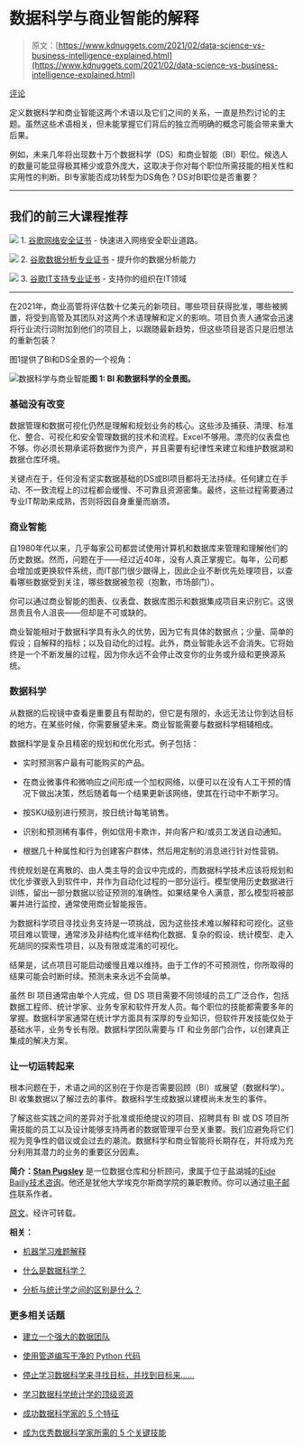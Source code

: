 # 数据科学与商业智能的解释

> 原文：[https://www.kdnuggets.com/2021/02/data-science-vs-business-intelligence-explained.html](https://www.kdnuggets.com/2021/02/data-science-vs-business-intelligence-explained.html)

[评论](#comments)

定义数据科学和商业智能这两个术语以及它们之间的关系，一直是热烈讨论的主题。虽然这些术语相关，但未能掌握它们背后的独立而明确的概念可能会带来重大后果。

例如，未来几年将出现数十万个数据科学（DS）和商业智能（BI）职位。候选人的数量可能显得极其稀少或意外庞大，这取决于你对每个职位所需技能的相关性和实用性的判断。BI专家能否成功转型为DS角色？DS对BI职位是否重要？

* * *

## 我们的前三大课程推荐

![](../Images/0244c01ba9267c002ef39d4907e0b8fb.png) 1\. [谷歌网络安全证书](https://www.kdnuggets.com/google-cybersecurity) - 快速进入网络安全职业道路。

![](../Images/e225c49c3c91745821c8c0368bf04711.png) 2\. [谷歌数据分析专业证书](https://www.kdnuggets.com/google-data-analytics) - 提升你的数据分析能力

![](../Images/0244c01ba9267c002ef39d4907e0b8fb.png) 3\. [谷歌IT支持专业证书](https://www.kdnuggets.com/google-itsupport) - 支持你的组织在IT领域

* * *

在2021年，商业高管将评估数十亿美元的新项目。哪些项目获得批准，哪些被搁置，将受到高管及其团队对这两个术语理解和定义的影响。项目负责人通常会迅速将行业流行词附加到他们的项目上，以跟随最新趋势，但这些项目是否只是旧想法的重新包装？

图1提供了BI和DS全景的一个视角：

![数据科学与商业智能](../Images/4b94cb7c7c121aebb851e5559624c847.png)**图 1: BI 和数据科学的全景图。**

### 基础没有改变

数据管理和数据可视化仍然是理解和规划业务的核心。这些涉及捕获、清理、标准化、整合、可视化和安全管理数据的技术和流程。Excel不够用。漂亮的仪表盘也不够。你必须长期承诺将数据作为资产，并且需要有纪律性来建立和维护数据湖和数据仓库环境。

关键点在于，任何没有坚实数据基础的DS或BI项目都将无法持续。任何建立在手动、不一致流程上的过程都会缓慢、不可靠且资源密集。最终，这些过程需要通过专业IT帮助来成熟，否则将因自身重量而崩溃。

### 商业智能

自1980年代以来，几乎每家公司都尝试使用计算机和数据库来管理和理解他们的历史数据。然而，问题在于——经过近40年，没有人真正掌握它。每年，公司都会增加或更换软件系统，而IT部门很少跟得上，因此企业不断优先处理项目，以查看哪些数据受到关注，哪些数据被忽视（抱歉，市场部门）。

你可以通过商业智能的图表、仪表盘、数据库图示和数据集成项目来识别它。这很昂贵且令人沮丧——但却是不可或缺的。

商业智能相对于数据科学具有永久的优势，因为它有具体的数据点；少量、简单的假设；自解释的指标；以及自动化的过程。此外，商业智能永远不会消失。它将始终是一个不断发展的过程，因为你永远不会停止改变你的业务或升级和更换源系统。

### 数据科学

从数据的后视镜中查看是重要且有帮助的，但它是有限的，永远无法让你到达目标的地方。在某些时候，你需要展望未来。商业智能需要与数据科学相辅相成。

数据科学是复杂且精密的规划和优化形式。例子包括：

+   实时预测客户最有可能购买的产品。

+   在商业微事件和微响应之间形成一个加权网络，以便可以在没有人工干预的情况下做出决策，然后随着每一个结果更新该网络，使其在行动中不断学习。

+   按SKU级别进行预测，按日统计每笔销售。

+   识别和预测稀有事件，例如信用卡欺诈，并向客户和/或员工发送自动通知。

+   根据几十种属性和行为创建客户群体，然后用定制的消息进行针对性营销。

传统规划是在离散的、由人类主导的会议中完成的，而数据科学技术应该将规划和优化步骤嵌入到软件中，并作为自动化过程的一部分运行。模型使用历史数据进行训练，留出一部分数据以验证预测的准确性。如果结果令人满意，那么模型将被部署并进行监控，通常使用商业智能报告。

为数据科学项目寻找业务支持是一项挑战，因为这些技术难以解释和可视化。这些项目难以管理，通常涉及非结构化或半结构化数据、复杂的假设、统计模型、走入死胡同的探索性项目，以及有限或混淆的可视化。

结果是，试点项目可能启动缓慢且难以维持。由于工作的不可预测性，你所取得的结果可能会时断时续。预测未来永远不会简单。

虽然 BI 项目通常由单个人完成，但 DS 项目需要不同领域的员工广泛合作，包括数据工程师、统计学家、业务专家和软件开发人员。每个职位的技能都需要多年的掌握。数据科学家通常在统计学方面具有深厚的专业知识，但软件开发技能仅处于基础水平，业务专长有限。数据科学团队需要与 IT 和业务部门合作，以创建真正集成的解决方案。

### 让一切运转起来

根本问题在于，术语之间的区别在于你是否需要回顾（BI）或展望（数据科学）。BI 收集数据以了解过去的事件。数据科学生成数据以建模尚未发生的事件。

了解这些实践之间的差异对于批准或拒绝提议的项目、招聘具有 BI 或 DS 项目所需技能的员工以及设计能够支持两者的数据管理平台至关重要。我们应避免将它们视为竞争性的倡议或会过去的潮流。数据科学和商业智能将长期存在，并将成为充分利用其潜力的业务的重要区分因素。

**简介：[Stan Pugsley](https://www.linkedin.com/in/spugsley/)** 是一位数据仓库和分析顾问，隶属于位于盐湖城的[Eide Bailly技术咨询](https://technologyconsulting.eidebailly.com/services/data-analytics/)。他还是犹他大学埃克尔斯商学院的兼职教师。你可以通过[电子邮件](mailto:SPugsley@EideBailly.com)联系作者。

[原文](https://tdwi.org/articles/2017/12/05/bi-all-understanding-differences-data-science-and-bi.aspx)。经许可转载。

**相关：**

+   [机器学习难题解释]( /2019/06/machine-learning-puzzle-explained.html)

+   [什么是数据科学？](/2019/11/what-is-data-science.html)

+   [分析与统计学之间的区别是什么？](/2019/09/difference-analytics-statistics.html)

### 更多相关话题

+   [建立一个强大的数据团队](https://www.kdnuggets.com/2021/12/build-solid-data-team.html)

+   [使用管道编写干净的 Python 代码](https://www.kdnuggets.com/2021/12/write-clean-python-code-pipes.html)

+   [停止学习数据科学来寻找目标，并找到目标来……](https://www.kdnuggets.com/2021/12/stop-learning-data-science-find-purpose.html)

+   [学习数据科学统计学的顶级资源](https://www.kdnuggets.com/2021/12/springboard-top-resources-learn-data-science-statistics.html)

+   [成功数据科学家的 5 个特征](https://www.kdnuggets.com/2021/12/5-characteristics-successful-data-scientist.html)

+   [成为优秀数据科学家所需的 5 个关键技能](https://www.kdnuggets.com/2021/12/5-key-skills-needed-become-great-data-scientist.html)
